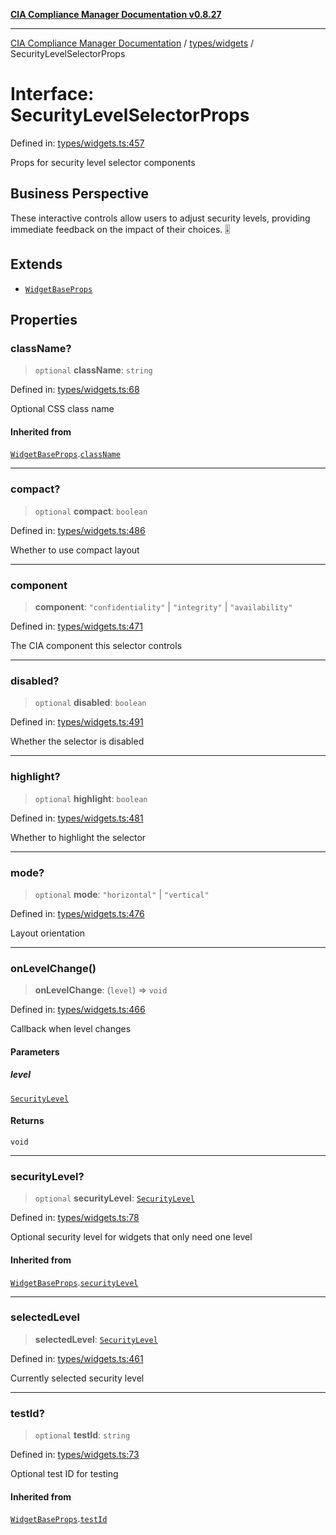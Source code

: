 [**CIA Compliance Manager Documentation v0.8.27**](../../../README.md)

***

[CIA Compliance Manager Documentation](../../../modules.md) / [types/widgets](../README.md) / SecurityLevelSelectorProps

# Interface: SecurityLevelSelectorProps

Defined in: [types/widgets.ts:457](https://github.com/Hack23/cia-compliance-manager/blob/26bb73ca86d23be8656cdd29d12202323a449310/src/types/widgets.ts#L457)

Props for security level selector components

## Business Perspective

These interactive controls allow users to adjust security levels,
providing immediate feedback on the impact of their choices. 🎚️

## Extends

- [`WidgetBaseProps`](WidgetBaseProps.md)

## Properties

### className?

> `optional` **className**: `string`

Defined in: [types/widgets.ts:68](https://github.com/Hack23/cia-compliance-manager/blob/26bb73ca86d23be8656cdd29d12202323a449310/src/types/widgets.ts#L68)

Optional CSS class name

#### Inherited from

[`WidgetBaseProps`](WidgetBaseProps.md).[`className`](WidgetBaseProps.md#classname)

***

### compact?

> `optional` **compact**: `boolean`

Defined in: [types/widgets.ts:486](https://github.com/Hack23/cia-compliance-manager/blob/26bb73ca86d23be8656cdd29d12202323a449310/src/types/widgets.ts#L486)

Whether to use compact layout

***

### component

> **component**: `"confidentiality"` \| `"integrity"` \| `"availability"`

Defined in: [types/widgets.ts:471](https://github.com/Hack23/cia-compliance-manager/blob/26bb73ca86d23be8656cdd29d12202323a449310/src/types/widgets.ts#L471)

The CIA component this selector controls

***

### disabled?

> `optional` **disabled**: `boolean`

Defined in: [types/widgets.ts:491](https://github.com/Hack23/cia-compliance-manager/blob/26bb73ca86d23be8656cdd29d12202323a449310/src/types/widgets.ts#L491)

Whether the selector is disabled

***

### highlight?

> `optional` **highlight**: `boolean`

Defined in: [types/widgets.ts:481](https://github.com/Hack23/cia-compliance-manager/blob/26bb73ca86d23be8656cdd29d12202323a449310/src/types/widgets.ts#L481)

Whether to highlight the selector

***

### mode?

> `optional` **mode**: `"horizontal"` \| `"vertical"`

Defined in: [types/widgets.ts:476](https://github.com/Hack23/cia-compliance-manager/blob/26bb73ca86d23be8656cdd29d12202323a449310/src/types/widgets.ts#L476)

Layout orientation

***

### onLevelChange()

> **onLevelChange**: (`level`) => `void`

Defined in: [types/widgets.ts:466](https://github.com/Hack23/cia-compliance-manager/blob/26bb73ca86d23be8656cdd29d12202323a449310/src/types/widgets.ts#L466)

Callback when level changes

#### Parameters

##### level

[`SecurityLevel`](../../cia/type-aliases/SecurityLevel.md)

#### Returns

`void`

***

### securityLevel?

> `optional` **securityLevel**: [`SecurityLevel`](../../cia/type-aliases/SecurityLevel.md)

Defined in: [types/widgets.ts:78](https://github.com/Hack23/cia-compliance-manager/blob/26bb73ca86d23be8656cdd29d12202323a449310/src/types/widgets.ts#L78)

Optional security level for widgets that only need one level

#### Inherited from

[`WidgetBaseProps`](WidgetBaseProps.md).[`securityLevel`](WidgetBaseProps.md#securitylevel)

***

### selectedLevel

> **selectedLevel**: [`SecurityLevel`](../../cia/type-aliases/SecurityLevel.md)

Defined in: [types/widgets.ts:461](https://github.com/Hack23/cia-compliance-manager/blob/26bb73ca86d23be8656cdd29d12202323a449310/src/types/widgets.ts#L461)

Currently selected security level

***

### testId?

> `optional` **testId**: `string`

Defined in: [types/widgets.ts:73](https://github.com/Hack23/cia-compliance-manager/blob/26bb73ca86d23be8656cdd29d12202323a449310/src/types/widgets.ts#L73)

Optional test ID for testing

#### Inherited from

[`WidgetBaseProps`](WidgetBaseProps.md).[`testId`](WidgetBaseProps.md#testid)

